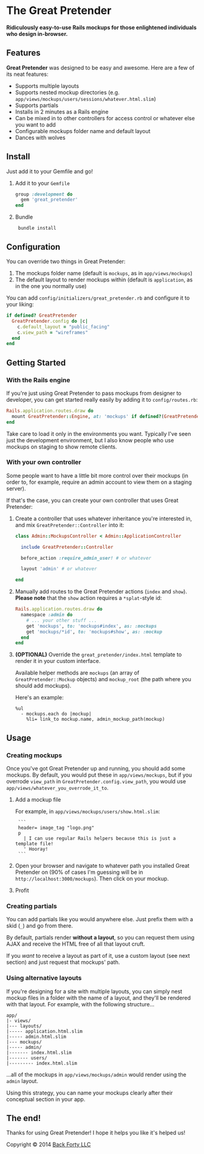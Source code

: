 # The Great Pretender

**Ridiculously easy-to-use Rails mockups for those enlightened individuals who design in-browser.**

## Features

**Great Pretender** was designed to be easy and awesome. Here are a few of its neat features:

- Supports multiple layouts
- Supports nested mockup directories (e.g. `app/views/mockups/users/sessions/whatever.html.slim`)
- Supports partials
- Installs in 2 minutes as a Rails engine
- Can be mixed in to other controllers for access control or whatever else you want to add
- Configurable mockups folder name and default layout
- Dances with wolves

## Install

Just add it to your Gemfile and go!

1. Add it to your `Gemfile`

	```ruby
	group :development do
	  gem 'great_pretender'
	end
	```

2. Bundle

		bundle install

## Configuration

You can override two things in Great Pretender:

1. The mockups folder name (default is `mockups`, as in `app/views/mockups`)
2. The default layout to render mockups within (default is `application`, as in the one you normally use)

You can add `config/initializers/great_pretender.rb` and configure it to your liking:

```ruby
if defined? GreatPretender
  GreatPretender.config do |c|
    c.default_layout = "public_facing"
    c.view_path = "wireframes"
  end
end
```

## Getting Started

### With the Rails engine

If you're just using Great Pretender to pass mockups from designer to developer, you can get started really easily by adding it to  `config/routes.rb`:

```ruby
Rails.application.routes.draw do
  mount GreatPretender::Engine, at: 'mockups' if defined?(GreatPretender)
end
```

Take care to load it only in the environments you want. Typically I've seen just the development environment, but I also know people who use mockups on staging to show remote clients.

### With your own controller

Some people want to have a little bit more control over their mockups (in order to, for example, require an admin account to view them on a staging server).

If that's the case, you can create your own controller that uses Great Pretender:

1. Create a controller that uses whatever inheritance you're interested in, and mix `GreatPretender::Controller` into it:

	```ruby
	class Admin::MockupsController < Admin::ApplicationController

	  include GreatPretender::Controller

	  before_action :require_admin_user! # or whatever

	  layout 'admin' # or whatever

	end
	```

2. Manually add routes to the Great Pretender actions (`index` and `show`). **Please note** that the `show` action requires a `*splat`-style id:

	```ruby
	Rails.application.routes.draw do
	  namespace :admin do
	    # ... your other stuff ...
	    get 'mockups', to: 'mockups#index', as: :mockups
	    get 'mockups/*id', to: 'mockups#show', as: :mockup
	  end
	end
	```

3. **(OPTIONAL)** Override the `great_pretender/index.html` template to render it in your custom interface.

	Available helper methods are `mockups` (an array of `GreatPretender::Mockup` objects) and `mockup_root` (the path where you should add mockups).

	Here's an example:

	```
	%ul
	  - mockups.each do |mockup|
	    %li= link_to mockup.name, admin_mockup_path(mockup)
	```

## Usage

### Creating mockups

Once you've got Great Pretender up and running, you should add some mockups. By default, you would put these in `app/views/mockups`, but if you overrode `view_path` in `GreatPretender.config.view_path`, you would use `app/views/whatever_you_overrode_it_to`.

1. Add a mockup file

	For example, in `app/views/mockups/users/show.html.slim`:

		```
		header= image_tag "logo.png"
		p
		  | I can use regular Rails helpers because this is just a template file!
		  ' Hooray!
		```

2. Open your browser and navigate to whatever path you installed Great Pretender on (90% of cases I'm guessing will be in `http://localhost:3000/mockups`). Then click on your mockup.

3. Profit

### Creating partials

You can add partials like you would anywhere else. Just prefix them with a skid (`_`) and go from there.

By default, partials render **without a layout**, so you can request them using AJAX and receive the HTML free of all that layout cruft.

If you *want* to receive a layout as part of it, use a custom layout (see next section) and just request that mockups' path.

### Using alternative layouts

If you're designing for a site with multiple layouts, you can simply nest mockup files in a folder with the name of a layout, and they'll be rendered with that layout. For example, with the following structure...

```
app/
|- views/
|--- layouts/
|----- application.html.slim
|----- admin.html.slim
|--- mockups/
|----- admin/
|------- index.html.slim
|------- users/
|--------- index.html.slim
```

...all of the mockups in `app/views/mockups/admin` would render using the `admin` layout.

Using this strategy, you can name your mockups clearly after their conceptual section in your app.

## The end!

Thanks for using Great Pretender! I hope it helps you like it's helped us!

Copyright &copy; 2014 [Back Forty LLC](http://www.inthebackforty.com/)
